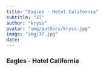 ```yaml
---
title: "Eagles - Hotel California"
subtitle: "37"
author: "kryss"
avatar: "img/authors/kryss.jpg"
image: "img/37.jpg"
date:
---
```


### Eagles - Hotel California
